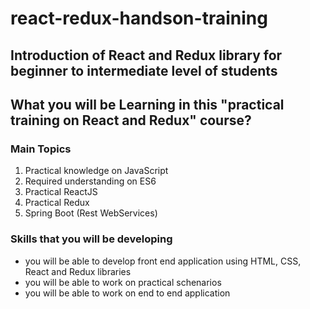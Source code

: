 # react-redux-handson-training

## Introduction of React and Redux library for beginner to intermediate level of students

## What you will be Learning in this "practical training on React and Redux" course?

### Main Topics
1. Practical knowledge on JavaScript
2. Required understanding on ES6
3. Practical ReactJS
4. Practical Redux
5. Spring Boot (Rest WebServices)

### Skills that you will be developing
- you will be able to develop front end application using HTML, CSS, React and Redux libraries
- you will be able to work on practical schenarios
- you will be able to work on end to end application
